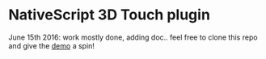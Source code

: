# NativeScript 3D Touch plugin

June 15th 2016: work mostly done, adding doc.. feel free to clone this repo and give the [demo](demo) a spin!